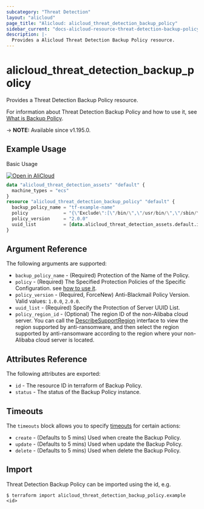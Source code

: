 ```yaml
---
subcategory: "Threat Detection"
layout: "alicloud"
page_title: "Alicloud: alicloud_threat_detection_backup_policy"
sidebar_current: "docs-alicloud-resource-threat-detection-backup-policy"
description: |-
  Provides a Alicloud Threat Detection Backup Policy resource.
---
```


# alicloud_threat_detection_backup_policy

Provides a Threat Detection Backup Policy resource.

For information about Threat Detection Backup Policy and how to use it, see [What is Backup Policy](https://www.alibabacloud.com/help/en/security-center/developer-reference/api-sas-2018-12-03-createbackuppolicy).

-> **NOTE:** Available since v1.195.0.

## Example Usage

Basic Usage

<div style="display: block;margin-bottom: 40px;"><div class="oics-button" style="float: right;position: absolute;margin-bottom: 10px;">
  <a href="https://api.aliyun.com/terraform?resource=alicloud_threat_detection_backup_policy&exampleId=30e1ca53-b512-dfe7-ad70-0d077ffb503953a6c3ac&activeTab=example&spm=docs.r.threat_detection_backup_policy.0.30e1ca53b5&intl_lang=EN_US" target="_blank">
    <img alt="Open in AliCloud" src="https://img.alicdn.com/imgextra/i1/O1CN01hjjqXv1uYUlY56FyX_!!6000000006049-55-tps-254-36.svg" style="max-height: 44px; max-width: 100%;">
  </a>
</div></div>

```terraform
data "alicloud_threat_detection_assets" "default" {
  machine_types = "ecs"
}
resource "alicloud_threat_detection_backup_policy" "default" {
  backup_policy_name = "tf-example-name"
  policy             = "{\"Exclude\":[\"/bin/\",\"/usr/bin/\",\"/sbin/\",\"/boot/\",\"/proc/\",\"/sys/\",\"/srv/\",\"/lib/\",\"/selinux/\",\"/usr/sbin/\",\"/run/\",\"/lib32/\",\"/lib64/\",\"/lost+found/\",\"/var/lib/kubelet/\",\"/var/lib/ntp/proc\",\"/var/lib/container\"],\"ExcludeSystemPath\":true,\"Include\":[],\"IsDefault\":1,\"Retention\":7,\"Schedule\":\"I|1668703620|PT24H\",\"Source\":[],\"SpeedLimiter\":\"\",\"UseVss\":true}"
  policy_version     = "2.0.0"
  uuid_list          = [data.alicloud_threat_detection_assets.default.ids.0]
}
```

## Argument Reference

The following arguments are supported:

* `backup_policy_name` - (Required) Protection of the Name of the Policy.
* `policy` - (Required) The Specified Protection Policies of the Specific Configuration. see [how to use it](https://www.alibabacloud.com/help/en/security-center/developer-reference/api-sas-2018-12-03-createbackuppolicy).
* `policy_version` - (Required, ForceNew) Anti-Blackmail Policy Version. Valid values: `1.0.0`, `2.0.0`.
* `uuid_list` - (Required) Specify the Protection of Server UUID List.
* `policy_region_id` - (Optional) The region ID of the non-Alibaba cloud server. You can call the [DescribeSupportRegion](https://www.alibabacloud.com/help/en/security-center/developer-reference/api-sas-2018-12-03-describesupportregion) interface to view the region supported by anti-ransomware, and then select the region supported by anti-ransomware according to the region where your non-Alibaba cloud server is located.

## Attributes Reference

The following attributes are exported:

* `id` - The resource ID in terraform of Backup Policy.
* `status` - The status of the Backup Policy instance.

## Timeouts

The `timeouts` block allows you to specify [timeouts](https://developer.hashicorp.com/terraform/language/resources/syntax#operation-timeouts) for certain actions:

* `create` - (Defaults to 5 mins) Used when create the Backup Policy.
* `update` - (Defaults to 5 mins) Used when update the Backup Policy.
* `delete` - (Defaults to 5 mins) Used when delete the Backup Policy.

## Import

Threat Detection Backup Policy can be imported using the id, e.g.

```shell
$ terraform import alicloud_threat_detection_backup_policy.example <id>
```
